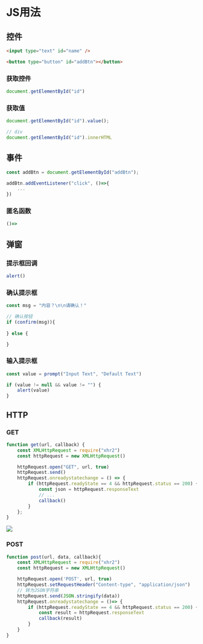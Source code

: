 <!--
 * @Description: 
 * @Version: 1.0
 * @Author: DaLao
 * @Email: dalao@xxx.com
 * @Date: 2021-03-18 16:29:32
 * @LastEditors: dalao
 * @LastEditTime: 2023-04-05 02:03:56
-->

# JS用法


## 控件

```html
<input type="text" id="name" />

<button type="button" id="addBtn"></button>
```

### 获取控件

```js
document.getElementById("id")
```


### 获取值

```js
document.getElementById("id").value();

// div
document.getElementById("id").innerHTML
```


## 事件

```js
const addBtn = document.getElementById("addBtn");

addBtn.addEventListener("click", ()=>{
    ...
})
```

### 匿名函数

```js
()=>
```


## 弹窗


### 提示框回调

```js
alert()
```


### 确认提示框

```js
const msg = "内容？\n\n请确认！"

// 确认按钮
if (confirm(msg)){
    
} else {

}
```


### 输入提示框

```js
const value = prompt("Input Text", "Default Text")

if (value != null && value != "") {
    alert(value)
}
```


## HTTP


### GET

```js
function get(url, callback) {
    const XMLHttpRequest = require("xhr2")
    const httpRequest = new XMLHttpRequest()

    httpRequest.open("GET", url, true)
    httpRequest.send()
    httpRequest.onreadystatechange = () => {
        if (httpRequest.readyState == 4 && httpRequest.status == 200) {
            const json = httpRequest.responseText
            // ...
            callback()
        }
    };
}
```

![](https://cdn.hurra.ltd/img/20211113203754.png)


### POST

```js
function post(url, data, callback){
    const XMLHttpRequest = require("xhr2")
    const httpRequest = new XMLHttpRequest()

    httpRequest.open('POST', url, true)
    httpRequest.setRequestHeader("Content-type", "application/json")
    // 转为JSON字符串
    httpRequest.send(JSON.stringify(data))
    httpRequest.onreadystatechange = ()=> {
        if (httpRequest.readyState == 4 && httpRequest.status == 200) {
            const result = httpRequest.responseText
            callback(result)
        }
    }
}
```